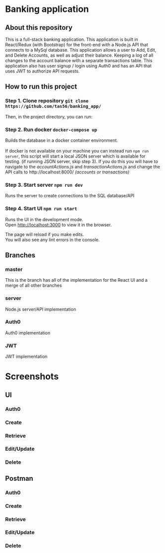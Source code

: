 # Banking application

## About this repository

This is a full-stack banking application. This application is built in React/Redux (with Bootstrap) for the front-end with a Node.js API that connects to a MySql database. 
This application allows a user to Add, Edit, and Delete Accounts, as well as adjust their balance. Keeping a log of all changes to the account balance with a separate transactions table. This application also has user signup / login using Auth0 and has an API that uses JWT to authorize API requests.

## How to run this project

### Step 1. Clone repository `git clone https://github.com/tas56/banking_app/`

Then, in the project directory, you can run:

### Step 2. Run docker `docker-compose up`

Builds the database in a docker container environment.<br/><br/>
If docker is not available on your machine you can instead run `npm run server`, this script will start a local JSON server which is available for testing. (if running JSON server, skip step 3). If you do this you will have to navigate to the _accountActions.js_ and _transactionActions.js_ and change the API calls to http://localhost:8000/ _(accounts or transactions)_

### Step 3. Start server `npm run dev`

Runs the server to create connections to the SQL database/API

### Step 4. Start UI `npm run start`

Runs the UI in the development mode.\
Open [http://localhost:3000](http://localhost:3000) to view it in the browser.

The page will reload if you make edits.\
You will also see any lint errors in the console.

## Branches

### master

This is the branch has all of the implementation for the React UI and a merge of all other branches

### server

Node.js server/API implementation

### Auth0

Auth0 implementation

### JWT

JWT implementation

# Screenshots

## UI

### Auth0

### Create

### Retrieve

### Edit/Update

### Delete

## Postman

### Auth0

### Create

### Retrieve

### Edit/Update

### Delete



